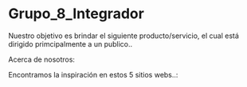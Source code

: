# Grupo_8_Integrador


Nuestro objetivo es brindar el siguiente producto/servicio, el cual está dirigido primcipalmente a un publico..


Acerca de nosotros:


Encontramos la inspiración en estos 5 sitios webs..:
